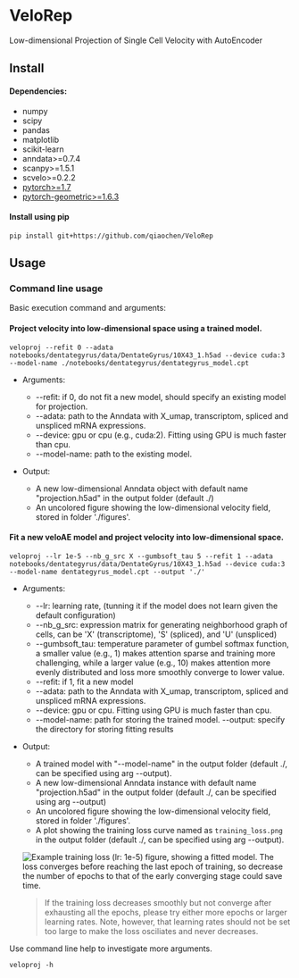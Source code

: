 # VeloRep
Low-dimensional Projection of Single Cell Velocity with AutoEncoder

## Install

#### Dependencies:

- numpy
- scipy
- pandas
- matplotlib
- scikit-learn
- anndata>=0.7.4
- scanpy>=1.5.1
- scvelo>=0.2.2
- [pytorch>=1.7](https://pytorch.org/get-started/locally/)
- [pytorch-geometric>=1.6.3](https://pytorch-geometric.readthedocs.io/en/latest/notes/installation.html)


#### Install using pip

```
pip install git+https://github.com/qiaochen/VeloRep
```

## Usage

### Command line usage

Basic execution command and arguments:
#### Project velocity into low-dimensional space using a trained model.

```
veloproj --refit 0 --adata notebooks/dentategyrus/data/DentateGyrus/10X43_1.h5ad --device cuda:3 --model-name ./notebooks/dentategyrus/dentategyrus_model.cpt
```
- Arguments:
    - --refit: if 0, do not fit a new model, should specify an existing model for projection.
    - --adata: path to the Anndata with X_umap, transcriptom, spliced and unspliced mRNA expressions.
    - --device: gpu or cpu (e.g., cuda:2). Fitting using GPU is much faster than cpu.
    - --model-name: path to the existing model.
    
- Output:
    - A new low-dimensional Anndata object with default name "projection.h5ad" in the output folder (default ./)
    - An uncolored figure showing the low-dimensional velocity field, stored in folder './figures'.

#### Fit a new veloAE model and project velocity into low-dimensional space.

```
veloproj --lr 1e-5 --nb_g_src X --gumbsoft_tau 5 --refit 1 --adata notebooks/dentategyrus/data/DentateGyrus/10X43_1.h5ad --device cuda:3 --model-name dentategyrus_model.cpt --output './'
```
- Arguments:
    - --lr: learning rate, (tunning it if the model does not learn given the default configuration)
    - --nb_g_src: expression matrix for generating neighborhood graph of cells, can be 'X' (transcriptome), 'S' (spliced), and 'U' (unspliced)
    - --gumbsoft_tau: temperature parameter of gumbel softmax function, a smaller value (e.g., 1) makes attention sparse and training more challenging, while a larger value (e.g., 10) makes attention more evenly distributed and loss more smoothly converge to lower value.
    - --refit: if 1, fit a new model
    - --adata: path to the Anndata with X_umap, transcriptom, spliced and unspliced mRNA expressions.
    - --device: gpu or cpu. Fitting using GPU is much faster than cpu.
    - --model-name: path for storing the trained model.
      --output: specify the directory for storing fitting results
    
- Output:
    - A trained model with "--model-name" in the output folder (default ./, can be specified using arg --output).
    - A new low-dimensional Anndata instance with default name "projection.h5ad" in the output folder (default ./, can be specified using arg --output)
    - An uncolored figure showing the low-dimensional velocity field, stored in folder './figures'.
    - A plot showing the training loss curve named as `training_loss.png` in the output folder (default ./, can be specified using arg --output).
    
    ![Example training loss (lr: 1e-5) figure, showing a fitted model. The loss converges before reaching the last epoch of training, so decrease the number of epochs to that of the early converging stage could save time.](https://raw.githubusercontent.com/qiaochen/VeloRep/rev/test/training_loss.png)
    >If the training loss decreases smoothly but not converge after exhausting all the epochs, please try either more epochs or larger learning rates. Note, however, that learning rates should not be set too large to make the loss osciliates and never decreases.

Use command line help to investigate more arguments.
```
veloproj -h
```

